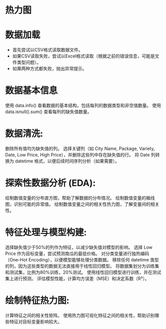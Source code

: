 # 热力图
# ​​数据加载​​
- 首先尝试以CSV格式读取数据文件。
- 如果CSV读取失败，尝试以Excel格式读取（根据之前的错误信息，可能是文件类型问题）。
- 如果两种方式都失败，抛出异常提示。
# ​​数据基本信息
使用 data.info() 查看数据的基本结构，包括每列的数据类型和非空值数量。
使用 data.isnull().sum() 查看每列的缺失值数量。
# ​​数据清洗​​:
删除所有值均为缺失值的列。
选择关键列（如 City Name, Package, Variety, Date, Low Price, High Price），并删除这些列中存在缺失值的行。
将 Date 列转换为 datetime 格式，以便后续时间序列分析（如果需要）。
# ​​​​探索性数据分析 (EDA)​​:
绘制数值变量的分布直方图，帮助了解数据的分布情况。
绘制数值变量的箱线图，识别可能的异常值。
绘制数值变量之间的相关性热力图，了解变量间的相关性。
# ​​特征处理与模型构建​​:
选择缺失值少于50%的列作为特征，以减少缺失值对模型的影响。
选择 Low Price 作为目标变量，尝试预测南瓜的最低价格。
对分类变量进行独热编码（One-Hot Encoding），以便模型能够处理分类数据。
移除任何 datetime 类型的列，因为这些类型的数据无法直接用于线性回归模型。
将数据集划分为训练集和测试集，比例为80%训练，20%测试。
使用线性回归模型进行训练，并在测试集上进行预测。
评估模型性能，计算均方误差（MSE）和决定系数（R²）。
# ​​绘制特征热力图​​:
计算特征之间的相关性矩阵。
使用热力图可视化特征之间的相关性，帮助识别哪些特征对目标变量影响较大。
